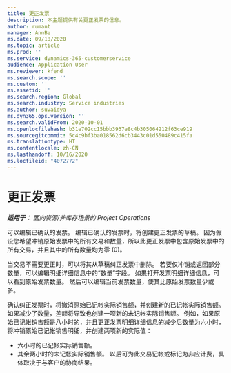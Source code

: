 ```yaml
---
title: 更正发票
description: 本主题提供有关更正发票的信息。
author: rumant
manager: AnnBe
ms.date: 09/18/2020
ms.topic: article
ms.prod: ''
ms.service: dynamics-365-customerservice
audience: Application User
ms.reviewer: kfend
ms.search.scope: ''
ms.custom: ''
ms.assetid: ''
ms.search.region: Global
ms.search.industry: Service industries
ms.author: suvaidya
ms.dyn365.ops.version: ''
ms.search.validFrom: 2020-10-01
ms.openlocfilehash: b31e702cc15bbb3937e8c4b305064212f63ce919
ms.sourcegitcommit: 5c4c9bf3ba018562d6cb3443c01d550489c415fa
ms.translationtype: HT
ms.contentlocale: zh-CN
ms.lasthandoff: 10/16/2020
ms.locfileid: "4072772"
---
```

# <a name="corrected-invoices"></a>更正发票

_**适用于：** 面向资源/非库存场景的 Project Operations_

可以编辑已确认的发票。 编辑已确认的发票时，将创建更正发票的草稿。 因为假设您希望冲销原始发票中的所有交易和数量，所以此更正发票中包含原始发票中的所有交易，并且其中的所有数量均为零 (0)。

当交易不需要更正时，可以将其从草稿纠正发票中删除。 若要仅冲销或返回部分数量，可以编辑明细详细信息中的“数量”字段。 如果打开发票明细详细信息，可以看到原始发票数量。 然后可以编辑当前发票数量，使其比原始发票数量少或多。

确认纠正发票时，将撤消原始已记帐实际销售额，并创建新的已记帐实际销售额。 如果减少了数量，差额将导致也创建一项新的未记帐实际销售额。 例如，如果原始已记帐销售额是八小时的，并且更正发票明细详细信息的减少后数量为六小时，将冲销原始已记帐销售明细，并创建两项新的实际值：

- 六小时的已记帐实际销售额。
- 其余两小时的未记帐实际销售额。 以后可为此交易记帐或标记为非应计费，具体取决于与客户的协商结果。
